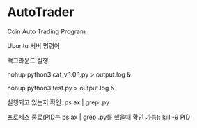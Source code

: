 # AutoTrader
Coin Auto Trading Program

Ubuntu 서버 명령어

백그라운드 실행:

nohup python3 cat_v.1.0.1.py > output.log &

nohup python3 test.py > output.log &

실행되고 있는지 확인: ps ax | grep .py

프로세스 종료(PID는 ps ax | grep .py를 했을때 확인 가능): kill -9 PID

